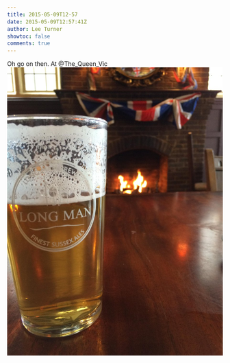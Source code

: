 ```yaml
---
title: 2015-05-09T12-57
date: 2015-05-09T12:57:41Z
author: Lee Turner
showtoc: false
comments: true
---
```


Oh go on then. At @The_Queen_Vic ![](/img/x//597022630709985280-CEkM6mrWEAA9CuF.jpg)

